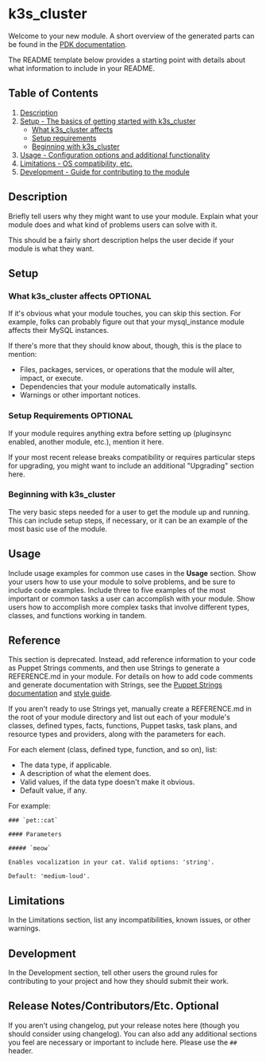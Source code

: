 # k3s_cluster

Welcome to your new module. A short overview of the generated parts can be found
in the [PDK documentation][1].

The README template below provides a starting point with details about what
information to include in your README.

## Table of Contents

1. [Description](#description)
1. [Setup - The basics of getting started with k3s_cluster](#setup)
    * [What k3s_cluster affects](#what-k3s_cluster-affects)
    * [Setup requirements](#setup-requirements)
    * [Beginning with k3s_cluster](#beginning-with-k3s_cluster)
1. [Usage - Configuration options and additional functionality](#usage)
1. [Limitations - OS compatibility, etc.](#limitations)
1. [Development - Guide for contributing to the module](#development)

## Description

Briefly tell users why they might want to use your module. Explain what your
module does and what kind of problems users can solve with it.

This should be a fairly short description helps the user decide if your module
is what they want.

## Setup

### What k3s_cluster affects **OPTIONAL**

If it's obvious what your module touches, you can skip this section. For
example, folks can probably figure out that your mysql_instance module affects
their MySQL instances.

If there's more that they should know about, though, this is the place to
mention:

* Files, packages, services, or operations that the module will alter, impact,
  or execute.
* Dependencies that your module automatically installs.
* Warnings or other important notices.

### Setup Requirements **OPTIONAL**

If your module requires anything extra before setting up (pluginsync enabled,
another module, etc.), mention it here.

If your most recent release breaks compatibility or requires particular steps
for upgrading, you might want to include an additional "Upgrading" section here.

### Beginning with k3s_cluster

The very basic steps needed for a user to get the module up and running. This
can include setup steps, if necessary, or it can be an example of the most basic
use of the module.

## Usage

Include usage examples for common use cases in the **Usage** section. Show your
users how to use your module to solve problems, and be sure to include code
examples. Include three to five examples of the most important or common tasks a
user can accomplish with your module. Show users how to accomplish more complex
tasks that involve different types, classes, and functions working in tandem.

## Reference

This section is deprecated. Instead, add reference information to your code as
Puppet Strings comments, and then use Strings to generate a REFERENCE.md in your
module. For details on how to add code comments and generate documentation with
Strings, see the [Puppet Strings documentation][2] and [style guide][3].

If you aren't ready to use Strings yet, manually create a REFERENCE.md in the
root of your module directory and list out each of your module's classes,
defined types, facts, functions, Puppet tasks, task plans, and resource types
and providers, along with the parameters for each.

For each element (class, defined type, function, and so on), list:

* The data type, if applicable.
* A description of what the element does.
* Valid values, if the data type doesn't make it obvious.
* Default value, if any.

For example:

```
### `pet::cat`

#### Parameters

##### `meow`

Enables vocalization in your cat. Valid options: 'string'.

Default: 'medium-loud'.
```

## Limitations

In the Limitations section, list any incompatibilities, known issues, or other
warnings.

## Development

In the Development section, tell other users the ground rules for contributing
to your project and how they should submit their work.

## Release Notes/Contributors/Etc. **Optional**

If you aren't using changelog, put your release notes here (though you should
consider using changelog). You can also add any additional sections you feel are
necessary or important to include here. Please use the `##` header.

[1]: https://puppet.com/docs/pdk/latest/pdk_generating_modules.html
[2]: https://puppet.com/docs/puppet/latest/puppet_strings.html
[3]: https://puppet.com/docs/puppet/latest/puppet_strings_style.html
